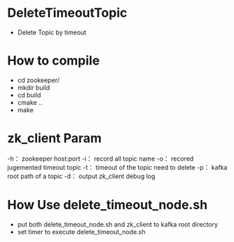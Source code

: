 # DeleteTimeoutTopic
- Delete Topic by timeout
# How to compile
- cd zookeeper/
- mkdir build
- cd build
- cmake ..
- make
# zk_client Param

-h：
	zookeeper host:port 
-i：
	record all topic name
-o：
	recored jugemented timeout topic
-t：
	timeout of the topic need to delete
-p：
	kafka root path of a topic
-d：
	output zk_client debug log
 # How Use delete_timeout_node.sh
 
 - put both delete_timeout_node.sh and zk_client to kafka root directory
 - set timer to execute delete_timeout_node.sh
